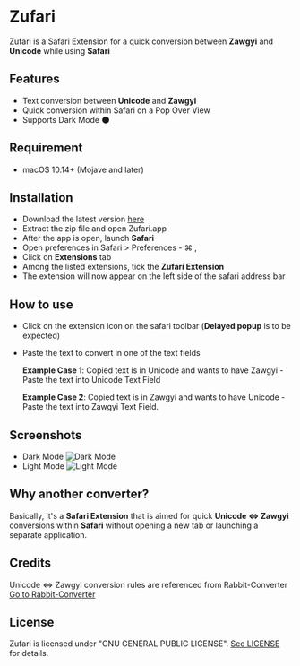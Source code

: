 # Zufari
Zufari is a Safari Extension for a quick conversion between **Zawgyi** and **Unicode** while using **Safari**

## Features
- Text conversion between **Unicode** and **Zawgyi**
- Quick conversion within Safari on a Pop Over View
- Supports Dark Mode 🌑

## Requirement
- macOS 10.14+ (Mojave and later)

## Installation
- Download the latest version [here](https://github.com/bupstan/Zufari/releases/)
- Extract the zip file and open Zufari.app
- After the app is open, launch **Safari**
- Open preferences in Safari > Preferences - ⌘ ,
- Click on **Extensions** tab
- Among the listed extensions, tick the **Zufari Extension**
- The extension will now appear on the left side of the safari address bar

## How to use
- Click on the extension icon on the safari toolbar (**Delayed popup** is to be expected)
- Paste the text to convert in one of the text fields
		 
	**Example Case 1**: Copied text is in Unicode and wants to have Zawgyi
		 - Paste the text into Unicode Text Field
		 
	
	**Example Case 2**: Copied text is in Zawgyi and wants to have Unicode
		 - Paste the text into Zawgyi Text Field.

## Screenshots
- Dark Mode
![Dark Mode](https://github.com/bupstan/Zufari/releases/download/v0.1/Zufariv0.1-DarkMode.jpg)
- Light Mode
![Light Mode](https://github.com/bupstan/Zufari/releases/download/v0.1/Zufariv0.1-LightMode.jpg)


## Why another converter?
Basically, it's a **Safari Extension** that is aimed for quick **Unicode <=> Zawgyi** conversions within **Safari** without opening a new tab or launching a separate application.

## Credits
Unicode <=> Zawgyi conversion rules are referenced from Rabbit-Converter
[Go to Rabbit-Converter](https://github.com/Rabbit-Converter/Rabbit)

## License
Zufari is licensed under "GNU GENERAL PUBLIC LICENSE". [See LICENSE](https://github.com/bupstan/Zufari/blob/master/LICENSE) for details.
